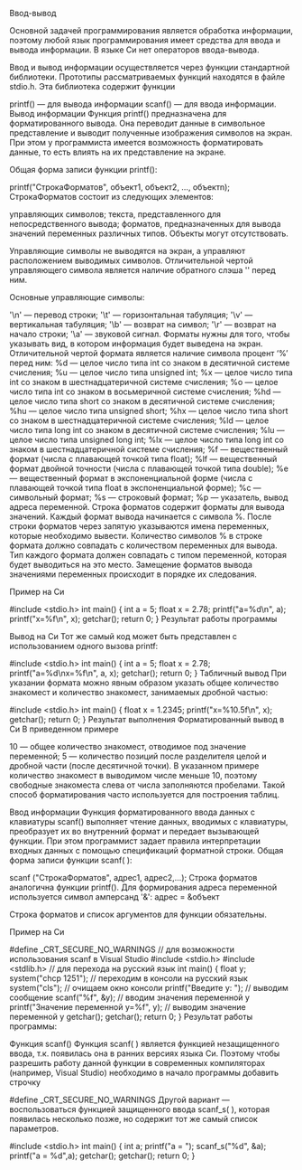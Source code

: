 Ввод-вывод

Основной задачей программирования является обработка информации, поэтому любой язык программирования имеет средства для ввода и вывода информации. В языке Си нет операторов ввода-вывода.

Ввод и вывод информации осуществляется через функции стандартной библиотеки. Прототипы рассматриваемых функций находятся в файле stdio.h. Эта библиотека содержит функции

printf() — для вывода информации
scanf() — для ввода информации.
Вывод информации
Функция printf() предназначена для форматированного вывода. Она переводит данные в символьное представление и выводит полученные изображения символов на экран. При этом у программиста имеется возможность форматировать данные, то есть влиять на их представление на экране.

Общая форма записи функции printf():

 printf("СтрокаФорматов", объект1, объект2, …, объектn);
СтрокаФорматов состоит из следующих элементов:

управляющих символов;
текста, представленного для непосредственного вывода;
форматов, предназначенных для вывода значений переменных различных типов.
Объекты могут отсутствовать.

Управляющие символы не выводятся на экран, а управляют расположением выводимых символов. Отличительной чертой управляющего символа является наличие обратного слэша '\' перед ним.

Основные управляющие символы:

'\n' — перевод строки;
'\t' — горизонтальная табуляция;
'\v' — вертикальная табуляция;
'\b' — возврат на символ;
'\r' — возврат на начало строки;
'\a' — звуковой сигнал.
Форматы нужны для того, чтобы указывать вид, в котором информация будет выведена на экран. Отличительной чертой формата является наличие символа процент ‘%’ перед ним:
%d — целое число типа int со знаком в десятичной системе счисления;
%u — целое число типа unsigned int;
%x — целое число типа int со знаком в шестнадцатеричной системе счисления;
%o — целое число типа int со знаком в восьмеричной системе счисления;
%hd — целое число типа short со знаком в десятичной системе счисления;
%hu — целое число типа unsigned short;
%hx — целое число типа short со знаком в шестнадцатеричной системе счисления;
%ld — целое число типа long int со знаком в десятичной системе счисления;
%lu — целое число типа unsigned long int;
%lx — целое число типа long int со знаком в шестнадцатеричной системе счисления;
%f — вещественный формат (числа с плавающей точкой типа float);
%lf — вещественный формат двойной точности (числа с плавающей точкой типа double);
%e — вещественный формат в экспоненциальной форме (числа с плавающей точкой типа float в экспоненциальной форме);
%c — символьный формат;
%s — строковый формат;
%p — указатель, вывод адреса переменной.
Строка форматов содержит форматы для вывода значений. Каждый формат вывода начинается с символа %. После строки форматов через запятую указываются имена переменных, которые необходимо вывести. Количество символов % в строке формата должно совпадать с количеством переменных для вывода. Тип каждого формата должен совпадать с типом переменной, которая будет выводиться на это место. Замещение форматов вывода значениями переменных происходит в порядке их следования.

Пример на Си




#include <stdio.h>
int main()
{
int a = 5;
float x = 2.78;
printf("a=%d\n", a);
printf("x=%f\n", x);
getchar();
return 0;
}
Результат работы программы

Вывод на Си
Тот же самый код может быть представлен с использованием одного вызова printf:




#include <stdio.h>
int main()
{
  int a = 5;
  float x = 2.78;
  printf("a=%d\nx=%f\n", a, x);
  getchar();
  return 0;
}
Табличный вывод
При указании формата можно явным образом указать общее количество знакомест и количество знакомест, занимаемых дробной частью:




#include <stdio.h>
int main()
{
  float x = 1.2345;
  printf("x=%10.5f\n", x);
  getchar();
  return 0;
}
Результат выполнения
Форматированный вывод в Си
В приведенном примере

10 — общее количество знакомест, отводимое под значение переменной;
5 — количество позиций после разделителя целой и дробной части (после десятичной точки).
В указанном примере количество знакомест в выводимом числе меньше 10, поэтому свободные знакоместа слева от числа заполняются пробелами. Такой способ форматирования часто используется для построения таблиц.

Ввод информации
Функция форматированного ввода данных с клавиатуры scanf() выполняет чтение данных, вводимых с клавиатуры, преобразует их во внутренний формат и передает вызывающей функции. При этом программист задает правила интерпретации входных данных с помощью спецификаций форматной строки. Общая форма записи функции scanf( ):

 scanf ("CтрокаФорматов", адрес1, адрес2,...);
Строка форматов аналогична функции printf(). Для формирования адреса переменной используется символ амперсанд '&': адрес = &объект

Строка форматов и список аргументов для функции обязательны.

Пример на Си




#define _CRT_SECURE_NO_WARNINGS // для возможности использования scanf в Visual Studio
#include <stdio.h>
#include <stdlib.h> // для перехода на русский язык
int main()
{
  float y;
  system("chcp 1251"); // переходим в консоли на русский язык
  system("cls");       // очищаем окно консоли
  printf("Введите y: "); // выводим сообщение
  scanf("%f", &y);     // вводим значения переменной y
  printf("Значение переменной y=%f", y); // выводим значение переменной y
  getchar(); getchar();
  return 0;
}
Результат работы программы:

Функция scanf()
Функция scanf( ) является функцией незащищенного ввода, т.к. появилась она в ранних версиях языка Си. Поэтому чтобы разрешить работу данной функции в современных компиляторах (например, Visual Studio) необходимо в начало программы добавить строчку

 #define _CRT_SECURE_NO_WARNINGS 
Другой вариант — воспользоваться функцией защищенного ввода scanf_s( ), которая появилась несколько позже, но содержит тот же самый список параметров.




#include <stdio.h>
int main()
{
  int a;
  printf("a = ");
  scanf_s("%d", &a);
  printf("a = %d",a);
  getchar(); getchar();
  return 0;
}